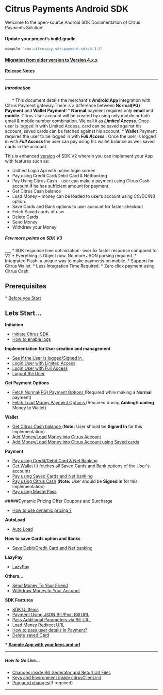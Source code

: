 # Citrus Payments Android SDK

Welcome to the open-source Android SDK Documentation of Citrus Payments Solution!
#### Update your project’s build.gradle
```groovy
compile 'com.citruspay.sdk:payment-sdk:4.1.3'
```


#### [Migration from older version to Version 4.x.x](docs/Migration_Guide.md)

#### [Release Notes](docs/Version%20History.md)
    
___
<h5>Introduction</h5>
___
* This document details the merchant's <b>Android App</b> integration with Citrus Payment gateway.There is a difference between <b>Normal(PG) Payment</b> and <b>Wallet Payment</b>!
* <b>Normal</b> payment requires only <b>email</b> and <b>mobile</b>. Citrus User account will be created by using only mobile or both email & mobile number combination. We call it as <b><i>Limited Access</i></b>. Once user is logged in with Limited Access, card can be saved against his account, saved cards can be fetched against his account.
* <b>Wallet</b> Payment requires the user to be logged in with <b><i>Full Access </i></b>. Once the user is logged in with  <b><i>Full Access </i></b> the user can pay using his wallet balance as well saved cards in the account.

This is enhanced [version](docs/Version%20History.md) of SDK V2 wherein you can implement your App with features such as:

* Unified Login Api with native login screen
* Pay using Credit Card/Debit Card & Netbanking 
* Pay Using Citrus Cash - user can make a payment using Citrus Cash account if he has sufficient amount for payment. 
* Get Citrus Cash balance
* Load Money – money can be loaded to user’s account using CC/DC/NB option.
* Save Cards and Bank options to user account for faster checkout
* Fetch Saved cards of user
* Delete Cards
* Send Money
* Withdraw your Money

<h5>Few more points on SDK V3</h5>
___
   * SDK response time optimization-  over 5x faster response compared to V2
   * Everything is Object now. No more JSON parsing required.
   * Integrated Flash, a unique way to make payments on mobile.
   * Support for Citrus Wallet.
   * Less Integration Time Required.
   * Zero click payment using Citrus Cash.

<h2> Prerequisites </h2>
* <a href="docs/Prerequisite.md" target="_blank">Before you Start</a>

<h2>Lets Start...</h2>

<b>Initiation</b>
* <a href="docs/InitSDK.md" target="_blank">Initiate Citrus SDK</a>
* <a href="docs/enable%20logs%20.md" target="_blank">How to enable logs </a>

<b> Implementation for User creation and management </b>

* <a href="docs/isUserSignedIn.md" target="_blank">See if the User is logged/Signed in   </a>
* <a href="docs/login_with_limited_access.md" target="_blank">Login User with Limited Access</a>
* <a href="docs/login_with_full_access.md" target="_blank">Login User with Full Access</a>
* <a href="docs/Logout.md" target="_blank">Logout the User </a>

<b> Get Payment Options</b>
 
* <a href="docs/Fetch%20payment%20options.md" target="_blank">Fetch Normal(PG) Payment Options </a>(Required while making a <b>Normal</b> payment)
* <a href="docs/fetch%20load%20money%20options.md" target="_blank">Fetch Load Money Payment Options </a>(Required during <b>Adding/Loading</b> Money to Wallet)

<b>Wallet</b>

* <a href="docs/Get%20Balance.md" target="_blank">Get Citrus Cash balance </a>(<b>Note:</b> User should be <b>Signed In</b> for this Implementation)
* <a href="docs/Load%20Money.md" target="_blank">Add Money/Load Money into Citrus Account </a>
* <a href="docs/Load%20using%20Saved%20Card%20&%20Net%20bank.md" target="_blank">Add Money/Load Money into Citrus Account using Saved cards </a>


<b>Payment</b>

* <a href="docs/CC%20%2CDC%20%2CNB%20Direct%20Payment.md" target="_blank">Pay using Credit/Debit Card & Net Banking</a>
* <a href="docs/Get%20Wallet.md" target="_blank">Get Wallet</a> (It fetches all Saved Cards and Bank options of the User's account)
* <a href="docs/Pay%20Using%20Saved%20Cards%20and%20Bank.md" target="_blank">Pay using Saved Cards and Net banking</a>
* <a href="docs/Pay%20using%20Citrus%20Cash.md" target="_blank">Pay using Citrus Cash</a> (<b>Note:</b> User should be <b>Signed In</b> for this Implementation)
* <a href="docs/masterpass.md" target="_blank">Pay using MasterPass</a>


#####Dynamic Pricing Offer Coupons and Surcharge
* [How to use dynamic pricing ?](https://github.com/citruspay/citrus-android-sdk/blob/master/docs/dynamic_pricing_coupons.md)

<b>AutoLoad</b>
* <a href="docs/AutoLoad.md" target="_blank">Auto Load</a>

<b>How to save Cards option and Banks</b>
* <a href="docs/Save%20payment%20option.md" target="_blank">Save Debit/Credit Card and Net banking</a>

<b>LazyPay</b>
* <a href="docs/lazyPay.md" target="_blank">LazyPay</a>

<b>Others...</b>
* <a href="docs/Send%20Money.md" target="_blank">Send Money To Your Friend</a>
* <a href="docs/Withdraw.md" target="_blank">Withdraw Money to Your Account</a>

<b>SDK Features</b>
* <a href="docs/SDK%20UI%20Items.md" target="_blank">SDK UI Items</a>
* <a href="docs/Payment-using-JSON-Bill.md
" target="_blank">Payment Using JSON Bill/Post Bill URL</a> 
* <a href="docs/Additonal%20Parameters%20in%20Bill%20URL.md" target="_blank">Pass Additional Parameters via Bill URL</a>
* <a href="docs/Load%20money%20redirect%20url.md" target="_blank">Load Money Redirect URL</a>
* <a href="docs/user_details_in_payment.md" target="_blank">How to pass user details in Payment?</a>
* <a href="docs/Delete%20Card.md
" target="_blank">Delete saved Card</a>

<b>* <a href="docs/Sample%20App%20with%20merchant%20keys.md" target="_blank">Sample App with your keys and url</a></b>


___
<h5>How to Go Live...</h5>

* <a href="docs/Backend%20Files%20Changes.md" target="_blank">Changes inside Bill Generator and Returl Url Files</a>
* <a href="docs/Go%20Live.md" target="_blank">Keys and Environment inside citrusClient.init</a>
* <a href="docs/Progaurd%20changes.md" target="_blank">Progaurd changes</a>(If required)

___


